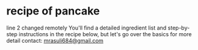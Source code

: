 # recipe of pancake
line 2 changed remotely
You'll find a detailed ingredient list and step-by-step instructions in the recipe below, but let's go over the basics
for more detail contact: mrasuli684@gmail.com
